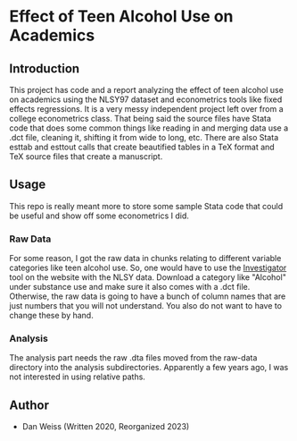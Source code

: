 # Effect of Teen Alcohol Use on Academics

## Introduction

This project has code and a report analyzing the effect of teen alcohol use on academics using the NLSY97 dataset and 
econometrics tools like fixed effects regressions. It is a very messy independent project left over from a college 
econometrics class. That being said the source files have Stata code that does some common things like reading in and 
merging data use a .dct file, cleaning it, shifting it from wide to long, etc. There are also Stata esttab and esttout 
calls that create beautified tables in a TeX format and TeX source files that create a manuscript. 

## Usage

This repo is really meant more to store some sample Stata code that could be useful and show off some econometrics
I did. 

### Raw Data

For some reason, I got the raw data in chunks relating to different variable categories like teen alcohol use. So,
one would have to use the [Investigator](https://www.nlsinfo.org/investigator/pages/login) tool on the website with the
NLSY data. Download a category like "Alcohol" under substance use and make sure it also comes with a .dct file.
Otherwise, the raw data is going to have a bunch of column names that are just numbers that you will not understand.
You also do not want to have to change these by hand. 

### Analysis

The analysis part needs the raw .dta files moved from the raw-data directory into the analysis subdirectories.
Apparently a few years ago, I was not interested in using relative paths. 

## Author
- Dan Weiss (Written 2020, Reorganized 2023)
